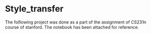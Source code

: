 # Style_transfer
The folllowing project was done as a part of the assignment of CS231n course of stanford. The notebook has been attached for reference. 
